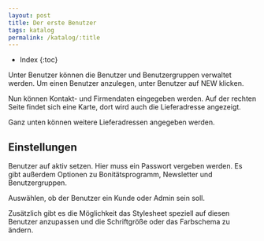 ```yaml
---
layout: post
title: Der erste Benutzer
tags: katalog
permalink: /katalog/:title
---
```



+ Index
{:toc}


Unter Benutzer können die Benutzer und Benutzergruppen verwaltet werden. Um einen Benutzer anzulegen, unter Benutzer auf NEW klicken.


Nun können Kontakt- und Firmendaten eingegeben werden. Auf der rechten Seite findet sich eine Karte, dort wird auch die Lieferadresse angezeigt. 


Ganz unten können weitere Lieferadressen angegeben werden. 


## Einstellungen


Benutzer auf aktiv setzen. Hier muss ein Passwort vergeben werden.
Es gibt außerdem Optionen zu Bonitätsprogramm, Newsletter und Benutzergruppen.


Auswählen, ob der Benutzer ein Kunde oder Admin sein soll.


Zusätzlich gibt es die Möglichkeit das Stylesheet speziell auf diesen Benutzer anzupassen und die Schriftgröße oder das Farbschema zu ändern.
